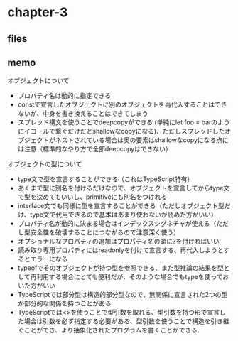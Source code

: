 # chapter-3

## files


## memo
オブジェクトについて
- プロパティ名は動的に指定できる
- constで宣言したオブジェクトに別のオブジェクトを再代入することはできないが、中身を書き換えることはできてしまう
- スプレッド構文を使うことでdeepcopyができる (単純にlet foo = barのようにイコールで繋ぐだけだとshallowなcopyになる)、ただしスプレッドしたオブジェクトがネストされている場合は奥の要素はshallowなcopyになる点には注意（標準的なやり方で全部deepcopyはできない）
  
オブジェクトの型について
- type文で型を宣言することができる（これはTypeScript特有）
- あくまで型に別名を付けるだけなので、オブジェクトを宣言してからtype文で型を決めてもいいし、primitiveにも別名をつけれる
- interface文でも同様に型を宣言することができる（ただしオブジェクト型だけ、type文で代用できるので基本はあまり使わないが読めた方がいい）
- プロパティ名が動的に決まる場合はインデックスシグネチャが使える（ただし型安全性を破壊することにつながるので注意深く使う）
- オプショナルなプロパティの追加はプロパティ名の頭に?を付ければいい
- 読み取り専用プロパティにはreadonlyを付けて宣言する、再代入しようとするとエラーになる
- typeofでそのオブジェクトが持つ型を参照できる、また型推論の結果を型として再利用する場合にとても便利だが、そのような場合でもtypeを使っておいた方がいい
- TypeScriptでは部分型は構造的部分型なので、無関係に宣言された2つの型が部分的な関係を持つことがある
- TypeScriptでは<>を使うことで型引数を取れる、型引数を持つ形で宣言した場合は引数を必ず指定する必要がある、型引数を使うことで構造を引き継ぐことができ、より抽象化されたプログラムを書くことができる
